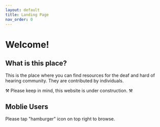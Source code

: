 ```yaml
---
layout: default
title: Landing Page
nav_order: 0
---
```

# Welcome!
## What is this place?
This is the place where you can find resources for the deaf and hard of hearing community. They are contributed by individuals.

⚒️ Please keep in mind, this website is under construction. ⚒️

## Moblie Users
Please tap "hamburger" icon on top right to browse.